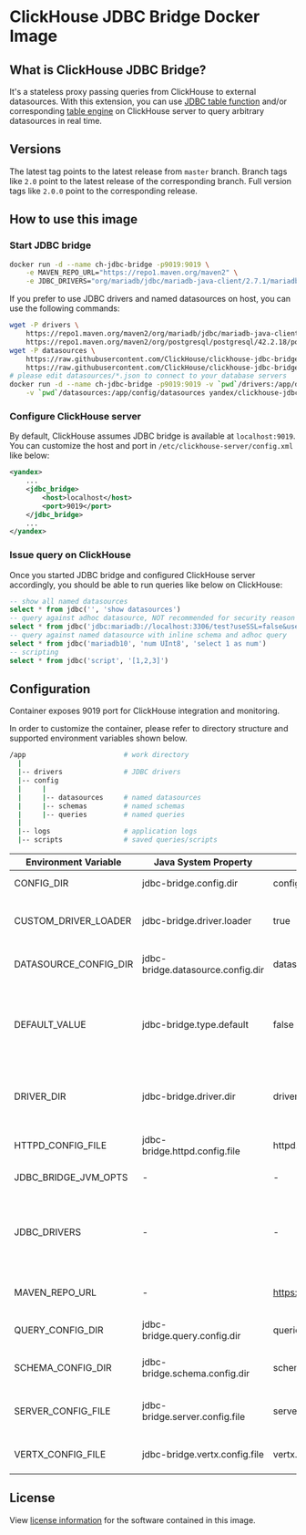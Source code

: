 # ClickHouse JDBC Bridge Docker Image

## What is ClickHouse JDBC Bridge?
It's a stateless proxy passing queries from ClickHouse to external datasources. With this extension, you can use [JDBC table function](https://clickhouse.tech/docs/en/sql-reference/table-functions/jdbc/) and/or corresponding [table engine](https://clickhouse.tech/docs/en/engines/table-engines/integrations/jdbc/) on ClickHouse server to query arbitrary datasources in real time.

## Versions
The latest tag points to the latest release from `master` branch. Branch tags like `2.0` point to the latest release of the corresponding branch. Full version tags like `2.0.0` point to the corresponding release.

## How to use this image

### Start JDBC bridge
```bash
docker run -d --name ch-jdbc-bridge -p9019:9019 \
    -e MAVEN_REPO_URL="https://repo1.maven.org/maven2" \
    -e JDBC_DRIVERS="org/mariadb/jdbc/mariadb-java-client/2.7.1/mariadb-java-client-2.7.1.jar,org/postgresql/postgresql/42.2.18/postgresql-42.2.18.jar" yandex/clickhouse-jdbc-bridge
```
If you prefer to use JDBC drivers and named datasources on host, you can use the following commands:
```bash
wget -P drivers \
    https://repo1.maven.org/maven2/org/mariadb/jdbc/mariadb-java-client/2.7.1/mariadb-java-client-2.7.1.jar \
    https://repo1.maven.org/maven2/org/postgresql/postgresql/42.2.18/postgresql-42.2.18.jar
wget -P datasources \
    https://raw.githubusercontent.com/ClickHouse/clickhouse-jdbc-bridge/master/misc/quick-start/jdbc-bridge/config/datasources/mariadb10.json \
    https://raw.githubusercontent.com/ClickHouse/clickhouse-jdbc-bridge/master/misc/quick-start/jdbc-bridge/config/datasources/postgres13.json
# please edit datasources/*.json to connect to your database servers
docker run -d --name ch-jdbc-bridge -p9019:9019 -v `pwd`/drivers:/app/drivers \
    -v `pwd`/datasources:/app/config/datasources yandex/clickhouse-jdbc-bridge
```

### Configure ClickHouse server
By default, ClickHouse assumes JDBC bridge is available at `localhost:9019`. You can customize the host and port in `/etc/clickhouse-server/config.xml` like below:
```xml
<yandex>
    ...
    <jdbc_bridge>
        <host>localhost</host>
        <port>9019</port>
    </jdbc_bridge>
    ...
</yandex>
```

### Issue query on ClickHouse
Once you started JDBC bridge and configured ClickHouse server accordingly, you should be able to run queries like below on ClickHouse:
```sql
-- show all named datasources
select * from jdbc('', 'show datasources')
-- query against adhoc datasource, NOT recommended for security reason
select * from jdbc('jdbc:mariadb://localhost:3306/test?useSSL=false&user=root&password=root', 'select 1')
-- query against named datasource with inline schema and adhoc query
select * from jdbc('mariadb10', 'num UInt8', 'select 1 as num')
-- scripting
select * from jdbc('script', '[1,2,3]')
```

## Configuration

Container exposes 9019 port for ClickHouse integration and monitoring.

In order to customize the container, please refer to directory structure and supported environment variables shown below.
```bash
/app                        # work directory
  |
  |-- drivers               # JDBC drivers
  |-- config                
  |     |
  |     |-- datasources     # named datasources
  |     |-- schemas         # named schemas
  |     |-- queries         # named queries
  |
  |-- logs                  # application logs
  |-- scripts               # saved queries/scripts
```

Environment Variable | Java System Property | Default Value | Remark
-- | -- | -- | --
CONFIG_DIR | jdbc-bridge.config.dir | config | Configuration   directory
CUSTOM_DRIVER_LOADER | jdbc-bridge.driver.loader | true | Whether use custom driver class loader   or not
DATASOURCE_CONFIG_DIR | jdbc-bridge.datasource.config.dir | datasources | Directory   for named datasources
DEFAULT_VALUE | jdbc-bridge.type.default | false | Whether support default expression in   column definition or not
DRIVER_DIR | jdbc-bridge.driver.dir | drivers | Directory   for drivers needed to connect to datasources
HTTPD_CONFIG_FILE | jdbc-bridge.httpd.config.file | httpd.json | HTTP server configuration file
JDBC_BRIDGE_JVM_OPTS | - | - | JVM arguments
JDBC_DRIVERS | - | - | Comma separated JDBC driver download path on Maven repository
MAVEN_REPO_URL | - | https://repo1.maven.org/maven2 | Base URL of Maven repository
QUERY_CONFIG_DIR | jdbc-bridge.query.config.dir | queries | Directory   for named queries
SCHEMA_CONFIG_DIR | jdbc-bridge.schema.config.dir | schemas | Directory for named schemas
SERVER_CONFIG_FILE | jdbc-bridge.server.config.file | server.json | JDBC   bridge server configuration file
VERTX_CONFIG_FILE | jdbc-bridge.vertx.config.file | vertx.json | Vert.x configuration file


## License

View [license information](https://github.com/ClickHouse/clickhouse-jdbc-bridge/blob/master/LICENSE) for the software contained in this image.
